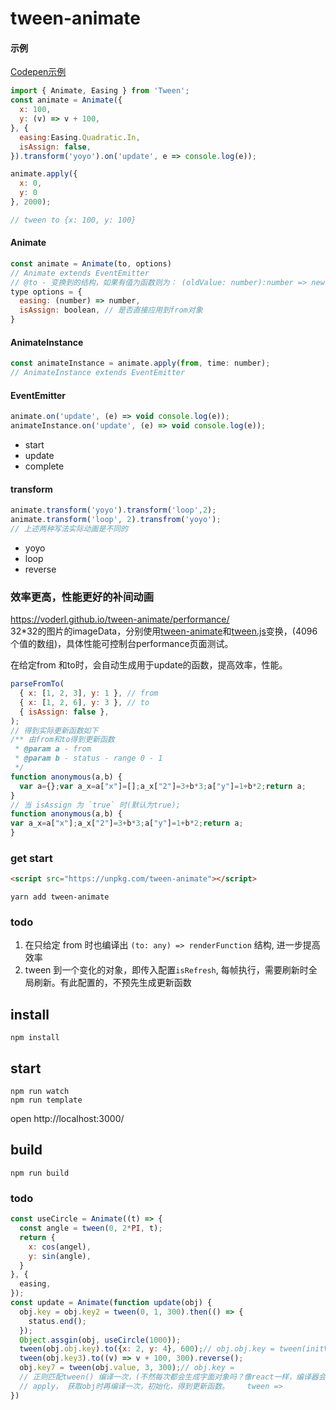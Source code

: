 # tween-animate
#### 示例
[Codepen示例](https://codepen.io/voderl/pen/PozZBXj)
```js
import { Animate, Easing } from 'Tween';
const animate = Animate({
  x: 100,
  y: (v) => v + 100,
}, {
  easing:Easing.Quadratic.In,
  isAssign: false,
}).transform('yoyo').on('update', e => console.log(e));

animate.apply({
  x: 0,
  y: 0
}, 2000);

// tween to {x: 100, y: 100}
```
#### Animate 
```js
const animate = Animate(to, options)
// Animate extends EventEmitter
// @to - 变换到的结构，如果有值为函数则为： (oldValue: number):number => newValue;
type options = {
  easing: (number) => number, 
  isAssign: boolean, // 是否直接应用到from对象
}
```
#### AnimateInstance
```js
const animateInstance = animate.apply(from, time: number);
// AnimateInstance extends EventEmitter
```

#### EventEmitter 
```js
animate.on('update', (e) => void console.log(e));
animateInstance.on('update', (e) => void console.log(e));
```
- start
- update
- complete 

#### transform
```js
animate.transform('yoyo').transform('loop',2);
animate.transform('loop', 2).transfrom('yoyo');
// 上述两种写法实际动画是不同的
```
- yoyo
- loop
- reverse


### 效率更高，性能更好的补间动画

https://voderl.github.io/tween-animate/performance/  
32*32的图片的imageData，分别使用[tween-animate](https://github.com/voderl/tween-animate)和[tween.js](https://github.com/tweenjs/tween.js)变换，(4096个值的数组)，具体性能可控制台performance页面测试。

在给定from 和to时，会自动生成用于update的函数，提高效率，性能。
```js
parseFromTo(
  { x: [1, 2, 3], y: 1 }, // from
  { x: [1, 2, 6], y: 3 }, // to
  { isAssign: false },
);
// 得到实际更新函数如下
/** 由from和to得到更新函数
 * @param a - from
 * @param b - status - range 0 - 1
 */
function anonymous(a,b) {
  var a={};var a_x=a["x"]=[];a_x["2"]=3+b*3;a["y"]=1+b*2;return a;
}
// 当 isAssign 为 `true` 时(默认为true);
function anonymous(a,b) {
var a_x=a["x"];a_x["2"]=3+b*3;a["y"]=1+b*2;return a;
}
```
### get start
```html
<script src="https://unpkg.com/tween-animate"></script>
```
```shell
yarn add tween-animate
```

### todo

1. 在只给定 from 时也编译出 `(to: any) => renderFunction` 结构, 进一步提高效率
2. tween 到一个变化的对象，即传入配置`isRefresh`, 每帧执行，需要刷新时全局刷新。有此配置的，不预先生成更新函数

## install

```
npm install
```

## start

```
npm run watch
npm run template
```
open http://localhost:3000/

## build

```
npm run build
```
### todo

```js
const useCircle = Animate((t) => {
  const angle = tween(0, 2*PI, t);
  return {
    x: cos(angel),
    y: sin(angle),
  }
}, {
  easing,
});
const update = Animate(function update(obj) {
  obj.key = obj.key2 = tween(0, 1, 300).then(() => {
    status.end();
  });
  Object.assgin(obj, useCircle(1000));
  tween(obj.obj.key).to({x: 2, y: 4}, 600);// obj.obj.key = tween(initValue, {x: 2, y: 4}, 600);
  tween(obj.key3).to((v) => v + 100, 300).reverse();
  obj.key7 = tween(obj.value, 3, 300);// obj.key = 
  // 正则匹配tween() 编译一次，(不然每次都会生成字面对象吗？像react一样，编译器会优化掉吗，每帧执行是否压力过大？)
  // apply， 获取obj时再编译一次，初始化，得到更新函数。    tween =>  
})

```